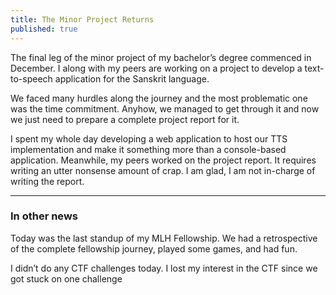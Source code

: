 ```yaml
---
title: The Minor Project Returns
published: true
---
```


The final leg of the minor project of my bachelor’s degree commenced in
December. I along with my peers are working on a project to develop a
text-to-speech application for the Sanskrit language.

We faced many hurdles along the journey and the most problematic one was the
time commitment. Anyhow, we managed to get through it and now we just need to
prepare a complete project report for it.

I spent my whole day developing a web application to host our TTS implementation
and make it something more than a console-based application. Meanwhile, my peers
worked on the project report. It requires writing an utter nonsense amount of
crap. I am glad, I am not in-charge of writing the report.

-----------------

### In other news

Today was the last standup of my MLH Fellowship. We had a retrospective of the
complete fellowship journey, played some games, and had fun.

I didn’t do any CTF challenges today. I lost my interest in the CTF since we got
stuck on one challenge

